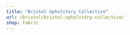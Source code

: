 ```yaml
---
title: "Bristol Upholstery Collective"
url: /bristol/bristol-upholstery-collective/
shop: fabric
---
```

